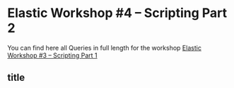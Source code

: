 # Elastic Workshop #4 – Scripting Part 2

You can find here all Queries in full length for the workshop [Elastic Workshop #3 – Scripting Part 1]()

## title 

```

```
